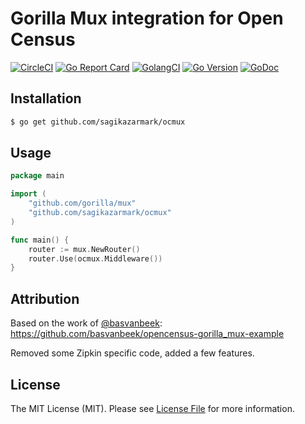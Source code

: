 # Gorilla Mux integration for Open Census

[![CircleCI](https://circleci.com/gh/sagikazarmark/ocmux.svg?style=svg)](https://circleci.com/gh/sagikazarmark/ocmux)
[![Go Report Card](https://goreportcard.com/badge/github.com/sagikazarmark/ocmux?style=flat-square)](https://goreportcard.com/report/github.com/sagikazarmark/ocmux)
[![GolangCI](https://golangci.com/badges/github.com/sagikazarmark/ocmux.svg)](https://golangci.com/r/github.com/sagikazarmark/ocmux)
[![Go Version](https://img.shields.io/badge/go%20version-%3E=1.12-61CFDD.svg?style=flat-square)](https://github.com/logur/logur)
[![GoDoc](http://img.shields.io/badge/godoc-reference-5272B4.svg?style=flat-square)](https://godoc.org/github.com/sagikazarmark/ocmux)


## Installation

```bash
$ go get github.com/sagikazarmark/ocmux
```


## Usage

```go
package main

import (
	"github.com/gorilla/mux"
	"github.com/sagikazarmark/ocmux"
)

func main() {
	router := mux.NewRouter()
	router.Use(ocmux.Middleware())
}
```


## Attribution

Based on the work of [@basvanbeek](https://github.com/basvanbeek): https://github.com/basvanbeek/opencensus-gorilla_mux-example

Removed some Zipkin specific code, added a few features.


## License

The MIT License (MIT). Please see [License File](LICENSE) for more information.

